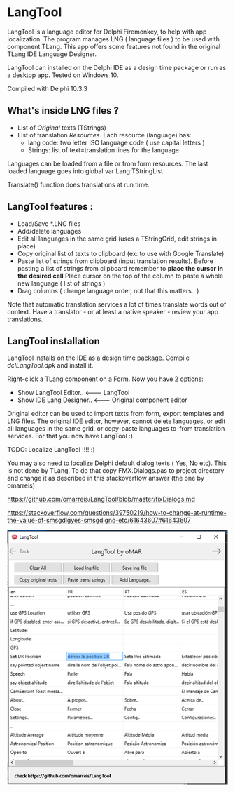 # LangTool
LangTool is a language editor for Delphi Firemonkey, to help with app localization.
The program manages LNG ( language files ) to be used with component TLang.
This app offers some features not found in the original TLang IDE Language Designer.

LangTool can installed on the Delphi IDE as a design time package
or run as a desktop app. Tested on Windows 10.

Compiled with Delphi 10.3.3

## What's inside LNG files ?
* List of *Original* texts (TStrings) 
* List of translation *Resources*.   Each resource (language) has: 
    * lang code: two letter ISO language code ( use capital letters )
    * Strings: list of text=translation lines for the language

Languages can be loaded from a file or from form resources.
The last loaded language goes into global var Lang:TStringList

Translate() function does translations at run time.
    
## LangTool  features :
* Load/Save *.LNG files 
* Add/delete languages
* Edit all languages in the same grid (uses a TStringGrid, edit strings in place)
* Copy original list of texts to clipboard (ex: to use with Google Translate) 
* Paste list of strings from clipboard (input translation results). 
  Before pasting a list of strings from clipboard remember to **place the cursor in the desired cell** 
  Place cursor on the top of the column to paste a whole new language ( list of strings )
* Drag columns ( change language order, not that this matters.. )   
  
Note that automatic translation services a lot of times translate words out of context.
Have a translator - or at least a native speaker - review your app translations.

## LangTool installation
LangTool installs on the IDE as a design time package.
Compile *dclLangTool.dpk* and install it.

Right-click a TLang component on a Form. Now you have 2 options:
* Show LangTool Editor..              <--- LangTool 
* Show IDE Lang Designer..            <--- Original component editor

Original editor can be used to import texts from form, export templates  and LNG files.
The original IDE editor, however, cannot delete languages, or edit all
languages in the same grid, or copy-paste languages to-from translation services.
For that you now have LangTool   :)

TODO: Localize LangTool !!!!   :)

You may also need to localize Delphi default dialog texts ( Yes, No etc). This is not done by TLang.
To do that copy FMX.Dialogs.pas to project directory and change it 
as described in this stackoverflow answer (the one by omarreis)

https://github.com/omarreis/LangTool/blob/master/fixDialogs.md

https://stackoverflow.com/questions/39750219/how-to-change-at-runtime-the-value-of-smsgdlgyes-smsgdlgno-etc/61643607#61643607

![LangTool screen screenshot](LangToolShot.png)

